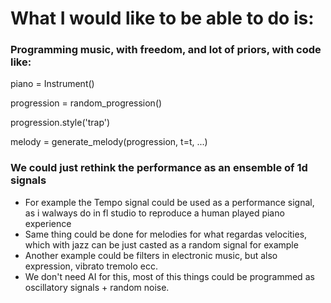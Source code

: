 # What I would like to be able to do is:
### Programming music, with freedom, and lot of priors, with code like:

piano = Instrument()

progression = random_progression()

progression.style('trap')

melody = generate_melody(progression, t=t, ...)

### We could just rethink the performance as an ensemble of 1d signals
- For example the Tempo signal could be used as a performance signal, as i walways do in fl studio to reproduce a human played piano experience
- Same thing could be done for melodies for what regardas velocities, which with jazz can be just casted as a random signal for example
- Another example could be filters in electronic music, but also expression, vibrato tremolo ecc.
- We don't need AI for this, most of this things could be programmed as oscillatory signals + random noise.



